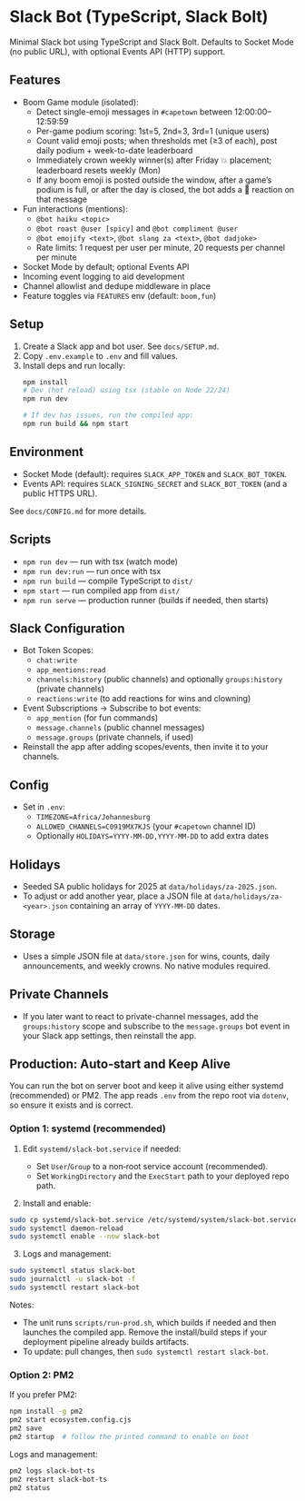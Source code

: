 # Slack Bot (TypeScript, Slack Bolt)

Minimal Slack bot using TypeScript and Slack Bolt. Defaults to Socket Mode (no public URL), with optional Events API (HTTP) support.

## Features
- Boom Game module (isolated):
  - Detect single-emoji messages in `#capetown` between 12:00:00–12:59:59
  - Per-game podium scoring: 1st=5, 2nd=3, 3rd=1 (unique users)
  - Count valid emoji posts; when thresholds met (≥3 of each), post daily podium + week-to-date leaderboard
  - Immediately crown weekly winner(s) after Friday :boom: placement; leaderboard resets weekly (Mon)
  - If any boom emoji is posted outside the window, after a game’s podium is full, or after the day is closed, the bot adds a :clown_face: reaction on that message
- Fun interactions (mentions):
  - `@bot haiku <topic>`
  - `@bot roast @user [spicy]` and `@bot compliment @user`
  - `@bot emojify <text>`, `@bot slang za <text>`, `@bot dadjoke>`
  - Rate limits: 1 request per user per minute, 20 requests per channel per minute
- Socket Mode by default; optional Events API
- Incoming event logging to aid development
- Channel allowlist and dedupe middleware in place
- Feature toggles via `FEATURES` env (default: `boom,fun`)

## Setup
1. Create a Slack app and bot user. See `docs/SETUP.md`.
2. Copy `.env.example` to `.env` and fill values.
3. Install deps and run locally:
   ```bash
   npm install
   # Dev (hot reload) using tsx (stable on Node 22/24)
   npm run dev

   # If dev has issues, run the compiled app:
   npm run build && npm start
   ```

## Environment
- Socket Mode (default): requires `SLACK_APP_TOKEN` and `SLACK_BOT_TOKEN`.
- Events API: requires `SLACK_SIGNING_SECRET` and `SLACK_BOT_TOKEN` (and a public HTTPS URL).

See `docs/CONFIG.md` for more details.

## Scripts
- `npm run dev` — run with tsx (watch mode)
- `npm run dev:run` — run once with tsx
- `npm run build` — compile TypeScript to `dist/`
- `npm start` — run compiled app from `dist/`
 - `npm run serve` — production runner (builds if needed, then starts)

## Slack Configuration
- Bot Token Scopes:
  - `chat:write`
  - `app_mentions:read`
  - `channels:history` (public channels) and optionally `groups:history` (private channels)
  - `reactions:write` (to add reactions for wins and clowning)
- Event Subscriptions → Subscribe to bot events:
  - `app_mention` (for fun commands)
  - `message.channels` (public channel messages)
  - `message.groups` (private channels, if used)
- Reinstall the app after adding scopes/events, then invite it to your channels.

## Config
- Set in `.env`:
  - `TIMEZONE=Africa/Johannesburg`
  - `ALLOWED_CHANNELS=C0919MX7KJS` (your `#capetown` channel ID)
  - Optionally `HOLIDAYS=YYYY-MM-DD,YYYY-MM-DD` to add extra dates

## Holidays
- Seeded SA public holidays for 2025 at `data/holidays/za-2025.json`.
- To adjust or add another year, place a JSON file at `data/holidays/za-<year>.json` containing an array of `YYYY-MM-DD` dates.

## Storage
- Uses a simple JSON file at `data/store.json` for wins, counts, daily announcements, and weekly crowns. No native modules required.

## Private Channels
- If you later want to react to private-channel messages, add the `groups:history` scope and subscribe to the `message.groups` bot event in your Slack app settings, then reinstall the app.

## Production: Auto‑start and Keep Alive

You can run the bot on server boot and keep it alive using either systemd (recommended) or PM2. The app reads `.env` from the repo root via `dotenv`, so ensure it exists and is correct.

### Option 1: systemd (recommended)

1) Edit `systemd/slack-bot.service` if needed:
   - Set `User`/`Group` to a non‑root service account (recommended).
   - Set `WorkingDirectory` and the `ExecStart` path to your deployed repo path.

2) Install and enable:
```bash
sudo cp systemd/slack-bot.service /etc/systemd/system/slack-bot.service
sudo systemctl daemon-reload
sudo systemctl enable --now slack-bot
```

3) Logs and management:
```bash
sudo systemctl status slack-bot
sudo journalctl -u slack-bot -f
sudo systemctl restart slack-bot
```

Notes:
- The unit runs `scripts/run-prod.sh`, which builds if needed and then launches the compiled app. Remove the install/build steps if your deployment pipeline already builds artifacts.
- To update: pull changes, then `sudo systemctl restart slack-bot`.

### Option 2: PM2

If you prefer PM2:
```bash
npm install -g pm2
pm2 start ecosystem.config.cjs
pm2 save
pm2 startup  # follow the printed command to enable on boot
```

Logs and management:
```bash
pm2 logs slack-bot-ts
pm2 restart slack-bot-ts
pm2 status
```
